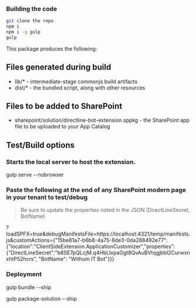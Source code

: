 
### Building the code

```bash
git clone the repo
npm i
npm i -g gulp
gulp
```

This package produces the following:

## Files generated during build
* lib/* - intermediate-stage commonjs build artifacts
* dist/* - the bundled script, along with other resources

## Files to be added to SharePoint
* sharepoint/solution/directline-bot-extension.sppkg - the SharePoint app file to be uploaded to your App Catalog

## Test/Build options

### Starts the local server to host the extension.
gulp serve --nobrowser 

### Paste the following at the end of any SharePoint modern page in your tenant to test/debug
> Be sure to update the properties noted in the JSON (DirectLineSecret, BotName)

?loadSPFX=true&debugManifestsFile=https://localhost:4321/temp/manifests.js&customActions={"15be81a7-b6b8-4a75-8de3-0da288492e77":{"location":"ClientSideExtension.ApplicationCustomizer","properties":{"DirectLineSecret":"b8SE7pQLcjM.q4HbLlxpaGgt8QvAuBVtqgjbbI2CurwxnxhtP52hcrs", "BotName": "Withum IT Bot"}}}

### Deployment
gulp bundle --ship

gulp package-solution --ship


